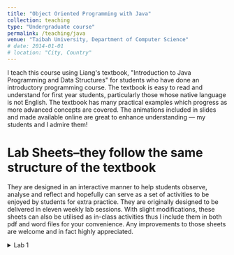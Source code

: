 ```yaml
---
title: "Object Oriented Programming with Java"
collection: teaching
type: "Undergraduate course"
permalink: /teaching/java
venue: "Taibah University, Department of Computer Science"
# date: 2014-01-01
# location: "City, Country"
---
```


I teach this course using Liang's textbook, "Introduction to Java Programming and Data Structures" for students who have done an introductory programming course. The textbook is easy to read and understand for first year students, particularly those whose native language is not English. The textbook has many practical examples which progress as more advanced concepts are covered. The animations included in slides and made available online are great to enhance understanding — my students and I admire them!

Lab Sheets–they follow the same structure of the textbook
======
They are designed in an interactive manner to help students observe, analyse and reflect and hopefully can serve as a set of activities to be enjoyed by students for extra practice. They are originally designed to be delivered in eleven weekly lab sessions. With slight modifications, these sheets can also be utilised as in-class activities thus I include them in both pdf and word files for your convenience. Any improvements to those sheets are welcome and in fact highly appreciated.

<details>
  <summary>Lab 1</summary>
*  [Lab 1](/files/java-programming/CS112-Lab_1_ObjectsAndClasses.pdf)

</details>

